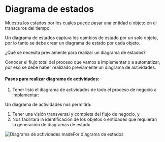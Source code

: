 # Diagrama de estados

Muestra los estados por los cuales puede pasar una entidad u objeto en el transcuros del tiempo.

Un diagrama de estados captura los cambios de estado por un solo objeto, por lo tanto se debe crear un diagrama de estado por cada objeto.

¿Qué se necesita previamente para realizar un diagrama de estados?

Conocer el flujo total del proceso que vamos a implementar o a automatizar, 
por eso se debe haber realizado previamente un diagrama de actividades.

#### Pasos para realizar diagrama de actividades:

1. Tener listo el diagrama de actividades de todo el proceso de negocio a implementar:

Un diagrama de actividades nos permitirá:
1. Tener una visión transversal y completa del flujo de negocio, y
2. Nos facilitará la identificación de los objetos o entidades que requieran la generación de diagramas de estado.

![Diagrama de actividades madeFor  diagrama de estados](https://github.com/luislopez-dev/UML/assets/48783255/4bbe4491-41fc-46a2-83d8-3b565589ed5c)

